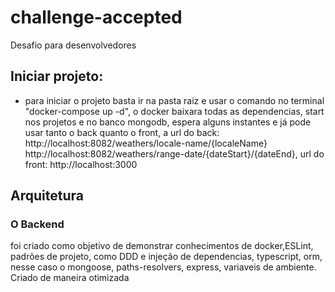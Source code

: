 # challenge-accepted

Desafio para desenvolvedores

## Iniciar projeto:

- para iniciar o projeto basta ir na pasta raiz e usar o comando no terminal "docker-compose up -d", o docker baixara todas as dependencias, start nos projetos e no banco mongodb, espera alguns instantes e já pode usar tanto o back quanto o front, a url do back: http://localhost:8082/weathers/locale-name/{localeName}
  http://localhost:8082/weathers/range-date/{dateStart}/{dateEnd}, url do front: http://localhost:3000

## Arquitetura

### O Backend

foi criado como objetivo de demonstrar conhecimentos de docker,ESLint, padrões de projeto, como DDD e injeção de dependencias, typescript, orm, nesse caso o mongoose, paths-resolvers, express, variaveis de ambiente. Criado de maneira otimizada

